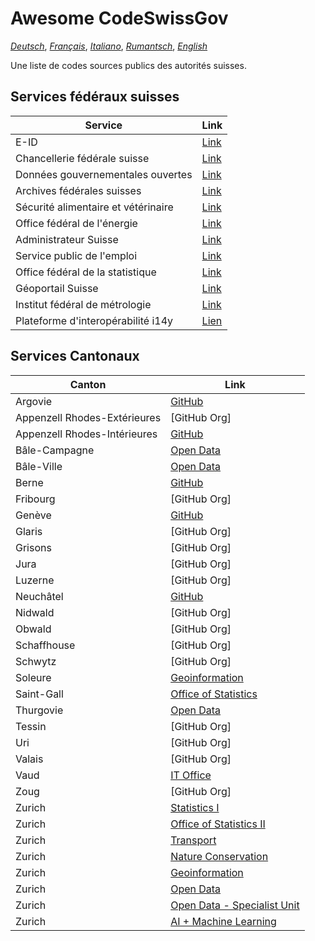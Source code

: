 # Awesome CodeSwissGov

_[Deutsch](./README.de.md)_, _[Français](./README.fr.md)_, _[Italiano](./README.it.md)_, _[Rumantsch](./README.rm.md)_, _[English](./README.md)_

Une liste de codes sources publics des autorités suisses.

## Services fédéraux suisses

|Service|Link|
|-------|----|
E-ID|[Link](https://github.com/e-id-admin)
Chancellerie fédérale suisse|[Link](https://github.com/swiss)
Données gouvernementales ouvertes|[Link](https://github.com/ogdch)
Archives fédérales suisses|[Link](https://github.com/SwissFederalArchives)
Sécurité alimentaire et vétérinaire|[Link](https://github.com/BLV-OSAV-USAV)
Office fédéral de l'énergie|[Link](https://github.com/SFOE)
Administrateur Suisse|[Link](https://github.com/admin-ch)
Service public de l'emploi|[Link](https://github.com/alv-ch)
Office fédéral de la statistique|[Link](https://github.com/BFS-SHS-MSAS)
Géoportail Suisse|[Link](https://github.com/geoadmin)
Institut fédéral de métrologie|[Link](https://github.com/metas-ch)
Plateforme d'interopérabilité i14y|[Lien](https://github.com/I14Y-ch)

## Services Cantonaux

|Canton|Link|
|------|----|
Argovie|[GitHub](https://github.com/kanton-aargau)
Appenzell Rhodes-Extérieures|[GitHub Org]
Appenzell Rhodes-Intérieures|[GitHub](https://github.com/KTAI-GIS)
Bâle-Campagne|[Open Data](https://github.com/ogd-bl)
Bâle-Ville|[Open Data](https://github.com/opendatabs)
Berne|[GitHub](https://github.com/kanton-bern)
Fribourg|[GitHub Org]
Genève|[GitHub](https://github.com/republique-et-canton-de-geneve)
Glaris|[GitHub Org]
Grisons|[GitHub Org]
Jura|[GitHub Org]
Luzerne|[GitHub Org]
Neuchâtel|[GitHub](https://github.com/sitn)
Nidwald|[GitHub Org]
Obwald|[GitHub Org]
Schaffhouse|[GitHub Org]
Schwytz|[GitHub Org]
Soleure|[Geoinformation](https://github.com/sogis)
Saint-Gall|[Office of Statistics](https://github.com/statistikSG)
Thurgovie|[Open Data](https://github.com/ogdtg)
Tessin|[GitHub Org]
Uri|[GitHub Org]
Valais|[GitHub Org]
Vaud|[IT Office](https://github.com/dsi-vd)
Zoug|[GitHub Org]
Zurich|[Statistics I](https://github.com/statistikstadtzuerich)
Zurich|[Office of Statistics II](https://github.com/statistikZH)
Zurich|[Transport](https://github.com/VerkehrsbetriebeZuerich)
Zurich|[Nature Conservation](https://github.com/FNSKtZH)
Zurich|[Geoinformation](https://github.com/gisktzh)
Zurich|[Open Data](https://github.com/opendatazurich)
Zurich|[Open Data - Specialist Unit](https://github.com/openZH)
Zurich|[AI + Machine Learning](https://github.com/machinelearningZH)
